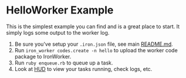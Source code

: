 # HelloWorker Example

This is the simplest example you can find and is a great place to start. It simply logs some output to the worker log.

1. Be sure you've setup your `.iron.json` file, see main [README.md](https://github.com/iron-io/iron_worker_examples).
2. Run `iron_worker codes.create -n hello` to upload the worker code package to IronWorker.
3. Run `ruby enqueue.rb` to queue up a task.
4. Look at [HUD](https://hud.iron.io) to view your tasks running, check logs, etc.
